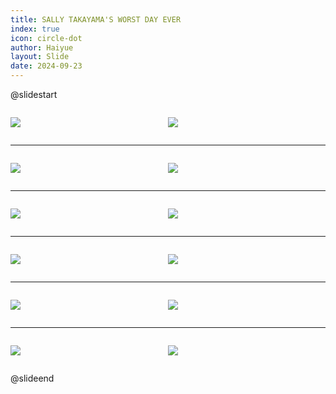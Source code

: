 ```yaml
---
title: SALLY TAKAYAMA'S WORST DAY EVER
index: true
icon: circle-dot
author: Haiyue
layout: Slide
date: 2024-09-23
---
```

 
@slidestart

<div style="display:flex">
<div style="flex:1">

![](/reading/english/Level-P/SALLY%20TAKAYAMA'S%20WORST%20DAY%20EVER/001.webp)
</div>
<div style="flex:1">

![](/reading/english/Level-P/SALLY%20TAKAYAMA'S%20WORST%20DAY%20EVER/002.webp)
</div>
</div>

---

<div style="display:flex">
<div style="flex:1">

![](/reading/english/Level-P/SALLY%20TAKAYAMA'S%20WORST%20DAY%20EVER/003.webp)
</div>
<div style="flex:1">

![](/reading/english/Level-P/SALLY%20TAKAYAMA'S%20WORST%20DAY%20EVER/004.webp)
</div>
</div>

---

<div style="display:flex">
<div style="flex:1">

![](/reading/english/Level-P/SALLY%20TAKAYAMA'S%20WORST%20DAY%20EVER/005.webp)
</div>
<div style="flex:1">

![](/reading/english/Level-P/SALLY%20TAKAYAMA'S%20WORST%20DAY%20EVER/006.webp)
</div>
</div>

---

<div style="display:flex">
<div style="flex:1">

![](/reading/english/Level-P/SALLY%20TAKAYAMA'S%20WORST%20DAY%20EVER/007.webp)
</div>
<div style="flex:1">

![](/reading/english/Level-P/SALLY%20TAKAYAMA'S%20WORST%20DAY%20EVER/008.webp)
</div>
</div>

---

<div style="display:flex">
<div style="flex:1">

![](/reading/english/Level-P/SALLY%20TAKAYAMA'S%20WORST%20DAY%20EVER/009.webp)
</div>
<div style="flex:1">

![](/reading/english/Level-P/SALLY%20TAKAYAMA'S%20WORST%20DAY%20EVER/010.webp)
</div>
</div>

---

<div style="display:flex">
<div style="flex:1">

![](/reading/english/Level-P/SALLY%20TAKAYAMA'S%20WORST%20DAY%20EVER/011.webp)
</div>
<div style="flex:1">

![](/reading/english/Level-P/SALLY%20TAKAYAMA'S%20WORST%20DAY%20EVER/012.webp)
</div>
</div>

@slideend